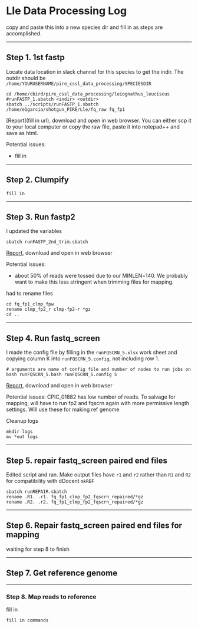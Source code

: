# Lle Data Processing Log

copy and paste this into a new species dir and fill in as steps are accomplished.

---

## Step 1.  1st fastp

Locate data location in slack channel for this species to get the indir.  The outdir should be `/home/YOURUSERNAME/pire_cssl_data_processing/SPECIESDIR`

```
cd /home/cbird/pire_cssl_data_processing/leiognathus_leuciscus
#runFASTP_1.sbatch <indir> <outdir>
sbatch ../scripts/runFASTP_1.sbatch /home/e1garcia/shotgun_PIRE/Lle/fq_raw fq_fp1
```

[Report](fill in url), download and open in web browser. You can either scp it to your local computer or copy the raw file, paste it into notepad++ and save as html.  

Potential issues:  
* fill in

---

## Step 2. Clumpify

```
fill in
```

---

## Step 3. Run fastp2

I updated the variables

```
sbatch runFASTP_2nd_trim.sbatch
```

[Report](https://github.com/tamucc-gcl/prj_garcia_nudibranchs/blob/main/h_emurai/fq_fp1_clmp_fp2/2nd_fastp_report.html), download and open in web browser

Potential issues:
* about 50% of reads were tossed due to our MINLEN=140.  We probably want to make this less stringent when trimming files for mapping.

had to rename files
```
cd fq_fp1_clmp_fpw
rename clmp_fp2_r clmp-fp2-r *gz
cd ..
```

---

## Step 4. Run fastq_screen

I made the config file by filling in the `runFQSCRN_5.xlsx` work sheet and copying column K into `runFQSCRN_5.config`, not including row 1.

```
# arguments are name of config file and number of nodes to run jobs on
bash runFQSCRN_5.bash runFQSCRN_5.config 5
```

[Report](https://github.com/tamucc-gcl/prj_garcia_nudibranchs/blob/main/h_emurai/fq_fp1_clmp_fp2_fqscrn/multiqc_report.html), download and open in web browser

Potential issues:
CPIC_01882 has low number of reads.  To salvage for mapping, will have to run fp2 and fqscrn again with more permissive length settings. Will use these for making ref genome

Cleanup logs
```
mkdir logs
mv *out logs
```

---

## Step 5. repair fastq_screen paired end files

Edited script and ran.  Make output files have `r1` and `r2` rather than `R1` and `R2` for compatibility with dDocent `mkREF`

```
sbatch runREPAIR.sbatch
rename .R1. .r1. fq_fp1_clmp_fp2_fqscrn_repaired/*gz
rename .R2. .r2. fq_fp1_clmp_fp2_fqscrn_repaired/*gz
```

---

## Step 6. Repair fastq_screen paired end files for mapping

waiting for step 8 to finish

---

## Step 7.  Get reference genome


---

### Step 8. Map reads to reference

fill in

```
fill in commands
```

